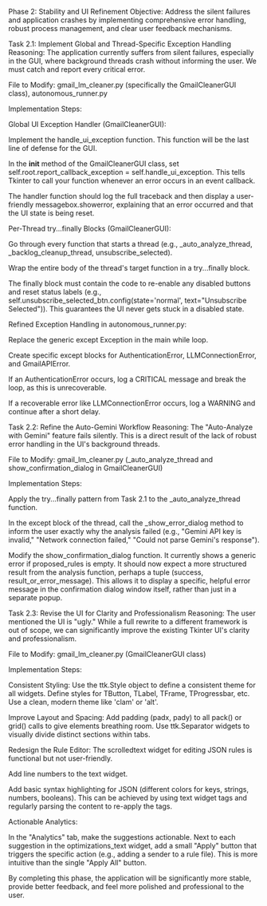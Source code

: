 Phase 2: Stability and UI Refinement
Objective: Address the silent failures and application crashes by implementing comprehensive error handling, robust process management, and clear user feedback mechanisms.

Task 2.1: Implement Global and Thread-Specific Exception Handling
Reasoning: The application currently suffers from silent failures, especially in the GUI, where background threads crash without informing the user. We must catch and report every critical error.

File to Modify: gmail_lm_cleaner.py (specifically the GmailCleanerGUI class), autonomous_runner.py

Implementation Steps:

Global UI Exception Handler (GmailCleanerGUI):

Implement the handle_ui_exception function. This function will be the last line of defense for the GUI.

In the __init__ method of the GmailCleanerGUI class, set self.root.report_callback_exception = self.handle_ui_exception. This tells Tkinter to call your function whenever an error occurs in an event callback.

The handler function should log the full traceback and then display a user-friendly messagebox.showerror, explaining that an error occurred and that the UI state is being reset.

Per-Thread try...finally Blocks (GmailCleanerGUI):

Go through every function that starts a thread (e.g., _auto_analyze_thread, _backlog_cleanup_thread, unsubscribe_selected).

Wrap the entire body of the thread's target function in a try...finally block.

The finally block must contain the code to re-enable any disabled buttons and reset status labels (e.g., self.unsubscribe_selected_btn.config(state='normal', text="Unsubscribe Selected")). This guarantees the UI never gets stuck in a disabled state.

Refined Exception Handling in autonomous_runner.py:

Replace the generic except Exception in the main while loop.

Create specific except blocks for AuthenticationError, LLMConnectionError, and GmailAPIError.

If an AuthenticationError occurs, log a CRITICAL message and break the loop, as this is unrecoverable.

If a recoverable error like LLMConnectionError occurs, log a WARNING and continue after a short delay.

Task 2.2: Refine the Auto-Gemini Workflow
Reasoning: The "Auto-Analyze with Gemini" feature fails silently. This is a direct result of the lack of robust error handling in the UI's background threads.

File to Modify: gmail_lm_cleaner.py (_auto_analyze_thread and show_confirmation_dialog in GmailCleanerGUI)

Implementation Steps:

Apply the try...finally pattern from Task 2.1 to the _auto_analyze_thread function.

In the except block of the thread, call the _show_error_dialog method to inform the user exactly why the analysis failed (e.g., "Gemini API key is invalid," "Network connection failed," "Could not parse Gemini's response").

Modify the show_confirmation_dialog function. It currently shows a generic error if proposed_rules is empty. It should now expect a more structured result from the analysis function, perhaps a tuple (success, result_or_error_message). This allows it to display a specific, helpful error message in the confirmation dialog window itself, rather than just in a separate popup.

Task 2.3: Revise the UI for Clarity and Professionalism
Reasoning: The user mentioned the UI is "ugly." While a full rewrite to a different framework is out of scope, we can significantly improve the existing Tkinter UI's clarity and professionalism.

File to Modify: gmail_lm_cleaner.py (GmailCleanerGUI class)

Implementation Steps:

Consistent Styling: Use the ttk.Style object to define a consistent theme for all widgets. Define styles for TButton, TLabel, TFrame, TProgressbar, etc. Use a clean, modern theme like 'clam' or 'alt'.

Improve Layout and Spacing: Add padding (padx, pady) to all pack() or grid() calls to give elements breathing room. Use ttk.Separator widgets to visually divide distinct sections within tabs.

Redesign the Rule Editor: The scrolledtext widget for editing JSON rules is functional but not user-friendly.

Add line numbers to the text widget.

Add basic syntax highlighting for JSON (different colors for keys, strings, numbers, booleans). This can be achieved by using text widget tags and regularly parsing the content to re-apply the tags.

Actionable Analytics:

In the "Analytics" tab, make the suggestions actionable. Next to each suggestion in the optimizations_text widget, add a small "Apply" button that triggers the specific action (e.g., adding a sender to a rule file). This is more intuitive than the single "Apply All" button.

By completing this phase, the application will be significantly more stable, provide better feedback, and feel more polished and professional to the user.
